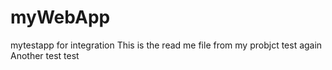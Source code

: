 # myWebApp
mytestapp for integration 
This is the read me file from my probjct
test again
Another test
test
